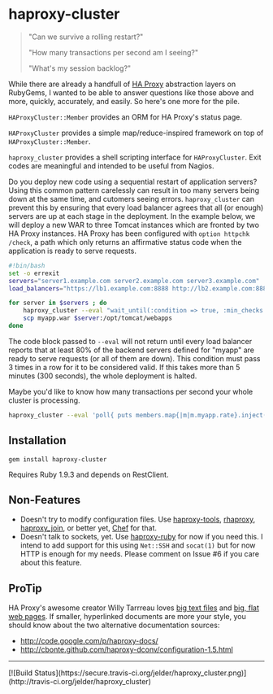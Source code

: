 haproxy-cluster
===============

> "Can we survive a rolling restart?"
>
> "How many transactions per second am I seeing?"
>
> "What's my session backlog?"

While there are already a handfull of [HA Proxy](http://haproxy.1wt.edu) abstraction layers on RubyGems, I wanted to be able to answer questions like those above and more, quickly, accurately, and easily. So here's one more for the pile.

`HAProxyCluster::Member` provides an ORM for HA Proxy's status page.

`HAProxyCluster` provides a simple map/reduce-inspired framework on top of `HAProxyCluster::Member`.

`haproxy_cluster` provides a shell scripting interface for `HAProxyCluster`. Exit codes are meaningful and intended to be useful from Nagios.

Do you deploy new code using a sequential restart of application servers? Using this common pattern carelessly can result in too many servers being down at the same time, and cutomers seeing errors. `haproxy_cluster` can prevent this by ensuring that every load balancer agrees that all (or enough) servers are up at each stage in the deployment. In the example below, we will deploy a new WAR to three Tomcat instances which are fronted by two HA Proxy instances. HA Proxy has been configured with `option httpchk /check`, a path which only returns an affirmative status code when the application is ready to serve requests.

```bash
#!bin/bash
set -o errexit
servers="server1.example.com server2.example.com server3.example.com"
load_balancers="https://lb1.example.com:8888 http://lb2.example.com:8888"

for server in $servers ; do
    haproxy_cluster --eval "wait_until(:condition => true, :min_checks => 3){ myapp.rolling_restartable? }" $load_balancers
    scp myapp.war $server:/opt/tomcat/webapps
done
```

The code block passed to `--eval` will not return until every load balancer reports that at least 80% of the backend servers defined for "myapp" are ready to serve requests (or all of them are down). This condition must pass 3 times in a row for it to be considered valid. If this takes more than 5 minutes (300 seconds), the whole deployment is halted.

Maybe you'd like to know how many transactions per second your whole cluster is processing.

```bash
haproxy_cluster --eval 'poll{ puts members.map{|m|m.myapp.rate}.inject(:+) }' $load_balancers
```

Installation
------------

`gem install haproxy-cluster`

Requires Ruby 1.9.3 and depends on RestClient.

Non-Features
------------

* Doesn't try to modify configuration files. Use [haproxy-tools](https://github.com/subakva/haproxy-tools), [rhaproxy](https://github.com/jjuliano/rhaproxy), [haproxy_join](https://github.com/joewilliams/haproxy_join), or better yet, [Chef](http://www.opscode.com/chef) for that.
* Doesn't talk to sockets, yet. Use [haproxy-ruby](https://github.com/inkel/haproxy-ruby) for now if you need this. I intend to add support for this using `Net::SSH` and `socat(1)` but for now HTTP is enough for my needs. Please comment on Issue \#6 if you care about this feature.

ProTip
------

HA Proxy's awesome creator Willy Tarrreau loves [big text files](http://haproxy.1wt.eu/download/1.5/doc/configuration.txt) and [big, flat web pages](http://haproxy.1wt.eu/). If smaller, hyperlinked documents are more your style, you should know about the two alternative documentation sources:

* http://code.google.com/p/haproxy-docs/
* http://cbonte.github.com/haproxy-dconv/configuration-1.5.html


<hr/>
[![Build Status](https://secure.travis-ci.org/jelder/haproxy_cluster.png)](http://travis-ci.org/jelder/haproxy_cluster)

